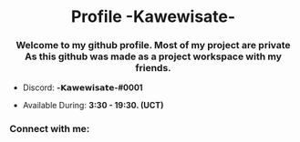 <h1 align="center">Profile -Kawewisate-</h1>
<h3 align="center">Welcome to my github profile. Most of my project are private As this github was made as a project workspace with my friends.</h3>

- Discord: **-𝗞𝗮𝘄𝗲𝘄𝗶𝘀𝗮𝘁𝗲-#0001**

- Available During: **3:30 - 19:30. (UCT)**

<h3 align="left">Connect with me:</h3>
<p align="left">
</p>
